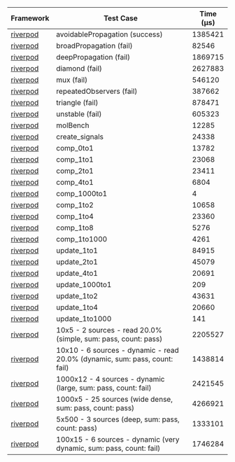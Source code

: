 | Framework | Test Case | Time (μs) |
| --- | --- | --- |
| [riverpod](https://github.com/rrousselGit/riverpod) | avoidablePropagation (success) | 1385421 |
| [riverpod](https://github.com/rrousselGit/riverpod) | broadPropagation (fail) | 82546 |
| [riverpod](https://github.com/rrousselGit/riverpod) | deepPropagation (fail) | 1869715 |
| [riverpod](https://github.com/rrousselGit/riverpod) | diamond (fail) | 2627883 |
| [riverpod](https://github.com/rrousselGit/riverpod) | mux (fail) | 546120 |
| [riverpod](https://github.com/rrousselGit/riverpod) | repeatedObservers (fail) | 387662 |
| [riverpod](https://github.com/rrousselGit/riverpod) | triangle (fail) | 878471 |
| [riverpod](https://github.com/rrousselGit/riverpod) | unstable (fail) | 605323 |
| [riverpod](https://github.com/rrousselGit/riverpod) | molBench | 12285 |
| [riverpod](https://github.com/rrousselGit/riverpod) | create_signals | 24338 |
| [riverpod](https://github.com/rrousselGit/riverpod) | comp_0to1 | 13782 |
| [riverpod](https://github.com/rrousselGit/riverpod) | comp_1to1 | 23068 |
| [riverpod](https://github.com/rrousselGit/riverpod) | comp_2to1 | 23411 |
| [riverpod](https://github.com/rrousselGit/riverpod) | comp_4to1 | 6804 |
| [riverpod](https://github.com/rrousselGit/riverpod) | comp_1000to1 | 4 |
| [riverpod](https://github.com/rrousselGit/riverpod) | comp_1to2 | 10658 |
| [riverpod](https://github.com/rrousselGit/riverpod) | comp_1to4 | 23360 |
| [riverpod](https://github.com/rrousselGit/riverpod) | comp_1to8 | 5276 |
| [riverpod](https://github.com/rrousselGit/riverpod) | comp_1to1000 | 4261 |
| [riverpod](https://github.com/rrousselGit/riverpod) | update_1to1 | 84915 |
| [riverpod](https://github.com/rrousselGit/riverpod) | update_2to1 | 45079 |
| [riverpod](https://github.com/rrousselGit/riverpod) | update_4to1 | 20691 |
| [riverpod](https://github.com/rrousselGit/riverpod) | update_1000to1 | 209 |
| [riverpod](https://github.com/rrousselGit/riverpod) | update_1to2 | 43631 |
| [riverpod](https://github.com/rrousselGit/riverpod) | update_1to4 | 20660 |
| [riverpod](https://github.com/rrousselGit/riverpod) | update_1to1000 | 141 |
| [riverpod](https://github.com/rrousselGit/riverpod) | 10x5 - 2 sources - read 20.0% (simple, sum: pass, count: pass) | 2205527 |
| [riverpod](https://github.com/rrousselGit/riverpod) | 10x10 - 6 sources - dynamic - read 20.0% (dynamic, sum: pass, count: fail) | 1438814 |
| [riverpod](https://github.com/rrousselGit/riverpod) | 1000x12 - 4 sources - dynamic (large, sum: pass, count: fail) | 2421545 |
| [riverpod](https://github.com/rrousselGit/riverpod) | 1000x5 - 25 sources (wide dense, sum: pass, count: pass) | 4266921 |
| [riverpod](https://github.com/rrousselGit/riverpod) | 5x500 - 3 sources (deep, sum: pass, count: pass) | 1333101 |
| [riverpod](https://github.com/rrousselGit/riverpod) | 100x15 - 6 sources - dynamic (very dynamic, sum: pass, count: fail) | 1746284 |
